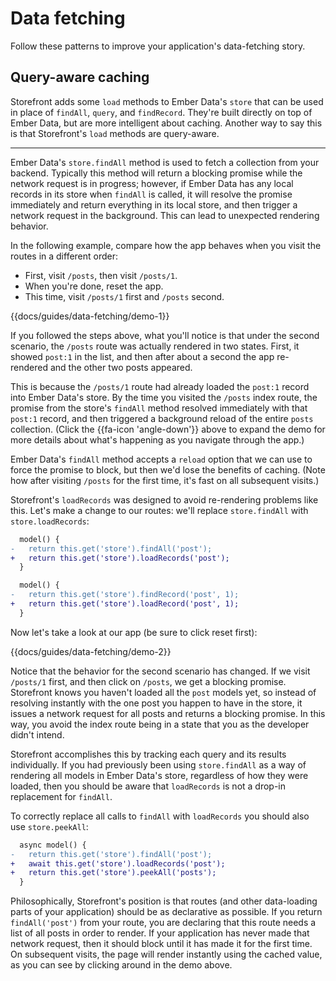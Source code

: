 # Data fetching

Follow these patterns to improve your application's data-fetching story.

## Query-aware caching

Storefront adds some `load` methods to Ember Data's `store` that can be used in place of `findAll`, `query`, and `findRecord`. They're built directly on top of Ember Data, but are more intelligent about caching. Another way to say this is that Storefront's `load` methods are query-aware.

---

Ember Data's `store.findAll` method is used to fetch a collection from your backend. Typically this method will return a blocking promise while the network request is in progress; however, if Ember Data has any local records in its store when `findAll` is called, it will resolve the promise immediately and return everything in its local store, and then trigger a network request in the background. This can lead to unexpected rendering behavior.

In the following example, compare how the app behaves when you visit the routes in a different order:

  - First, visit `/posts`, then visit `/posts/1`.
  - When you're done, reset the app.
  - This time, visit `/posts/1` first and `/posts` second.

{{docs/guides/data-fetching/demo-1}}

If you followed the steps above, what you'll notice is that under the second scenario, the `/posts` route was actually rendered in two states. First, it showed `post:1` in the list, and then after about a second the app re-rendered and the other two posts appeared.

This is because the `/posts/1` route had already loaded the `post:1` record into Ember Data's store. By the time you visited the `/posts` index route, the promise from the store's `findAll` method resolved immediately with that `post:1` record, and then triggered a background reload of the entire `posts` collection. (Click the {{fa-icon 'angle-down'}} above to expand the demo for more details about what's happening as you navigate through the app.)

Ember Data's `findAll` method accepts a `reload` option that we can use to force the promise to block, but then we'd lose the benefits of caching. (Note how after visiting `/posts` for the first time, it's fast on all subsequent visits.)

Storefront's `loadRecords` was designed to avoid re-rendering problems like this. Let's make a change to our routes: we'll replace `store.findAll` with `store.loadRecords`:

```diff
  model() {
-   return this.get('store').findAll('post');
+   return this.get('store').loadRecords('post');
  }

  model() {
-   return this.get('store').findRecord('post', 1);
+   return this.get('store').loadRecord('post', 1);
  }
```

Now let's take a look at our app (be sure to click reset first):

{{docs/guides/data-fetching/demo-2}}

Notice that the behavior for the second scenario has changed. If we visit `/posts/1` first, and then click on `/posts`, we get a blocking promise. Storefront knows you haven't loaded all the `post` models yet, so instead of resolving instantly with the one post you happen to have in the store, it issues a network request for all posts and returns a blocking promise. In this way, you avoid the index route being in a state that you as the developer didn't intend.

Storefront accomplishes this by tracking each query and its results individually. If you had previously been using `store.findAll` as a way of rendering all models in Ember Data's store, regardless of how they were loaded, then you should be aware that `loadRecords` is not a drop-in replacement for `findAll`.

To correctly replace all calls to `findAll` with `loadRecords` you should also use `store.peekAll`:


```diff
  async model() {
-   return this.get('store').findAll('post');
+   await this.get('store').loadRecords('post');
+   return this.get('store').peekAll('posts');
  }
```

Philosophically, Storefront's position is that routes (and other data-loading parts of your application) should be as declarative as possible. If you return `findAll('post')` from your route, you are declaring that this route needs a list of all posts in order to render. If your application has never made that network request, then it should block until it has made it for the first time. On subsequent visits, the page will render instantly using the cached value, as you can see by clicking around in the demo above.
